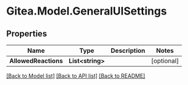 
# Gitea.Model.GeneralUISettings

## Properties

Name | Type | Description | Notes
------------ | ------------- | ------------- | -------------
**AllowedReactions** | **List&lt;string&gt;** |  | [optional] 

[[Back to Model list]](../README.md#documentation-for-models)
[[Back to API list]](../README.md#documentation-for-api-endpoints)
[[Back to README]](../README.md)

